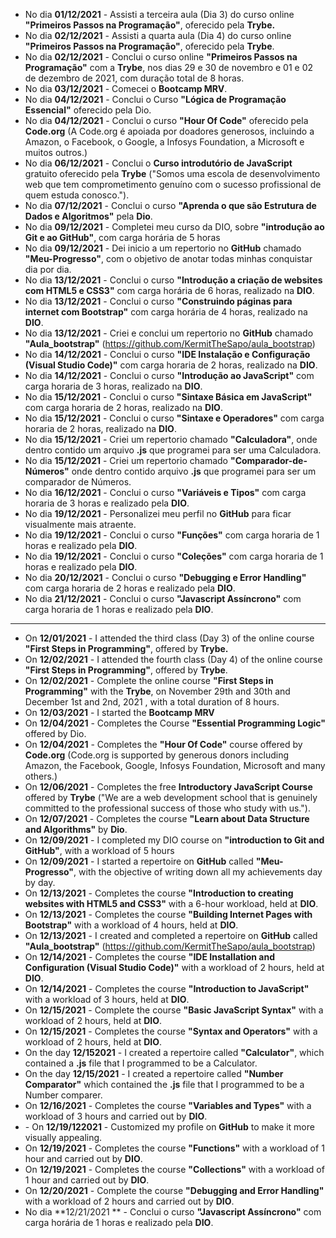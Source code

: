 - No dia **01/12/2021** - Assisti a terceira aula (Dia 3) do curso online **"Primeiros Passos na Programação"**, oferecido pela **Trybe.**
- No dia **02/12/2021** - Assisti a quarta aula (Dia 4) do curso online **"Primeiros Passos na Programação"**, oferecido pela **Trybe**.
- No dia **02/12/2021** - Conclui o curso online **"Primeiros Passos na Programação"** com a **Trybe**, nos dias 29 e 30 de novembro e 01 e 02 de dezembro de 2021, com duração total de 8 horas.
- No dia **03/12/2021** - Comecei o **Bootcamp MRV**.
- No dia **04/12/2021** - Conclui o Curso **"Lógica de Programação Essencial"** oferecido pela Dio.
- No dia **04/12/2021** - Conclui o curso **"Hour Of Code"** oferecido pela **Code.org** (A Code.org é apoiada por doadores generosos, incluindo a Amazon, o Facebook, o Google, a Infosys Foundation, a Microsoft e muitos outros.)
- No dia **06/12/2021** - Conclui o **Curso introdutório de JavaScript** gratuito oferecido pela **Trybe** ("Somos uma escola de desenvolvimento web que tem comprometimento genuíno com o sucesso profissional de quem estuda conosco.").
- No dia **07/12/2021** - Conclui o curso **"Aprenda o que são Estrutura de Dados e Algoritmos"** pela **Dio**.
- No dia **09/12/2021** - Completei meu curso da DIO, sobre **"introdução ao Git e ao GitHub"**, com carga horária de 5 horas
- No dia **09/12/2021** -  Dei inicio a um repertorio no **GitHub** chamado **"Meu-Progresso"**, com o objetivo de anotar todas minhas conquistar dia por dia. 
- No dia **13/12/2021** - Conclui o curso **"Introdução a criação de websites com HTML5 e CSS3"** com carga horária de 6 horas, realizado na **DIO**.
- No dia **13/12/2021** - Conclui o curso **"Construindo páginas para internet com Bootstrap"** com carga horária de 4 horas, realizado na **DIO**.
- No dia **13/12/2021** - Criei e conclui um repertorio no **GitHub** chamado **"Aula_bootstrap"** (https://github.com/KermitTheSapo/aula_bootstrap)
- No dia **14/12/2021** - Conclui o curso **"IDE Instalação e Configuração (Visual Studio Code)"** com carga horaria de 2 horas, realizado na **DIO**.
- No dia **14/12/2021** - Conclui o curso **"Introdução ao JavaScript"** com carga horaria de 3 horas, realizado na **DIO**.
- No dia **15/12/2021** - Conclui o curso **"Sintaxe Básica em JavaScript"** com carga horaria de 2 horas, realizado na **DIO**.
- No dia **15/12/2021** - Conclui o curso **"Sintaxe e Operadores"** com carga horaria de 2 horas, realizado na **DIO**.
- No dia **15/12/2021** - Criei um repertorio chamado **"Calculadora"**, onde dentro contido um arquivo **.js** que programei para ser uma Calculadora.
- No dia **15/12/2021** - Criei um repertorio chamado **"Comparador-de-Números"** onde dentro contido arquivo **.js** que programei para ser um comparador de Números.
- No dia **16/12/2021** - Conclui o curso **"Variáveis e Tipos"** com carga horaria de 3 horas e realizado pela **DIO**.
- No dia **19/12/2021** - Personalizei meu perfil no **GitHub** para ficar visualmente mais atraente.
- No dia **19/12/2021** - Conclui o curso **"Funções"** com carga horaria de 1 horas e realizado pela **DIO**.
- No dia **19/12/2021** - Conclui o curso **"Coleções"** com carga horaria de 1 horas e realizado pela **DIO**.
- No dia **20/12/2021** - Conclui o curso **"Debugging e Error Handling"** com carga horaria de 2 horas e realizado pela **DIO**.
- No dia **21/12/2021** - Conclui o curso **"Javascript Assíncrono"** com carga horaria de 1 horas e realizado pela **DIO**. 

-----------------

- On **12/01/2021** - I attended the third class (Day 3) of the online course **"First Steps in Programming"**, offered by **Trybe.**
- On **12/02/2021** - I attended the fourth class (Day 4) of the online course **"First Steps in Programming"**, offered by **Trybe**.
- On **12/02/2021** - Complete the online course **"First Steps in Programming"** with the **Trybe**, on November 29th and 30th and December 1st and 2nd, 2021 , with a total duration of 8 hours.
- On **12/03/2021** - I started the **Bootcamp MRV**
- On **12/04/2021** - Completes the Course **"Essential Programming Logic"** offered by Dio.
- On **12/04/2021** - Completes the **"Hour Of Code"** course offered by **Code.org** (Code.org is supported by generous donors including Amazon, the Facebook, Google, Infosys Foundation, Microsoft and many others.)
- On **12/06/2021** - Completes the free **Introductory JavaScript Course** offered by **Trybe** ("We are a web development school that is genuinely committed to the professional success of those who study with us.").
- On **12/07/2021** - Completes the course **"Learn about Data Structure and Algorithms"** by **Dio**.
- On **12/09/2021** - I completed my DIO course on **"introduction to Git and GitHub"**, with a workload of 5 hours
- On **12/09/2021** - I started a repertoire on **GitHub** called **"Meu-Progresso"**, with the objective of writing down all my achievements day by day.
- On **12/13/2021** - Completes the course **"Introduction to creating websites with HTML5 and CSS3"** with a 6-hour workload, held at **DIO**.
- On **12/13/2021** - Completes the course **"Building Internet Pages with Bootstrap"** with a workload of 4 hours, held at **DIO**.
- On **12/13/2021** - I created and completed a repertoire on **GitHub** called **"Aula_bootstrap"** (https://github.com/KermitTheSapo/aula_bootstrap)
- On **12/14/2021** - Completes the course **"IDE Installation and Configuration (Visual Studio Code)"** with a workload of 2 hours, held at **DIO**.
- On **12/14/2021** - Completes the course **"Introduction to JavaScript"** with a workload of 3 hours, held at **DIO**.
- On **12/15/2021** - Complete the course **"Basic JavaScript Syntax"** with a workload of 2 hours, held at **DIO**.
- On **12/15/2021** - Completes the course **"Syntax and Operators"** with a workload of 2 hours, held at **DIO**.
- On the day **12/152021** - I created a repertoire called **"Calculator"**, which contained a **.js** file that I programmed to be a Calculator.
- On the day **12/15/2021** - I created a repertoire called **"Number Comparator"** which contained the **.js** file that I programmed to be a Number comparer.
- On **12/16/2021** - Completes the course **"Variables and Types"** with a workload of 3 hours and carried out by **DIO**.
- \- On **12/19/122021** - Customized my profile on **GitHub** to make it more visually appealing. 
- On **12/19/2021** - Completes the course **"Functions"** with a workload of 1 hour and carried out by **DIO**. 
- On **12/19/2021** - Completes the course **"Collections"** with a workload of 1 hour and carried out by **DIO**.
- On **12/20/2021** - Complete the course **"Debugging and Error Handling"** with a workload of 2 hours and carried out by **DIO**.
- No dia **12/21/2021 ** - Conclui o curso **"Javascript Assíncrono"** com carga horária de 1 horas e realizado pela **DIO**.
